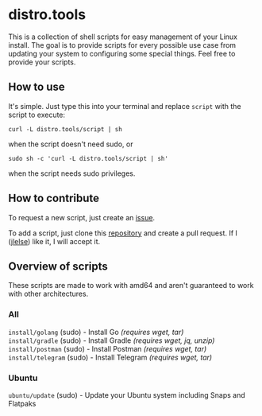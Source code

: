# distro.tools

This is a collection of shell scripts for easy management of your Linux install. The goal is to provide scripts for every possible use case from updating your system to configuring some special things. Feel free to provide your scripts.

## How to use

It's simple. Just type this into your terminal and replace `script` with the script to execute:

    curl -L distro.tools/script | sh

when the script doesn't need sudo, or

    sudo sh -c 'curl -L distro.tools/script | sh'

when the script needs sudo privileges.

## How to contribute

To request a new script, just create an [issue](https://github.com/jlelse/distro.tools/issues).

To add a script, just clone this [repository](https://github.com/jlelse/distro.tools) and create a pull request. If I ([jlelse](https://github.com/jlelse)) like it, I will accept it.

## Overview of scripts

These scripts are made to work with amd64 and aren't guaranteed to work with other architectures.

### All

`install/golang` (sudo) - Install Go *(requires wget, tar)*  
`install/gradle` (sudo) - Install Gradle *(requires wget, jq, unzip)*  
`install/postman` (sudo) - Install Postman *(requires wget, tar)*  
`install/telegram` (sudo) - Install Telegram *(requires wget, tar)*  

### Ubuntu

`ubuntu/update` (sudo) - Update your Ubuntu system including Snaps and Flatpaks  